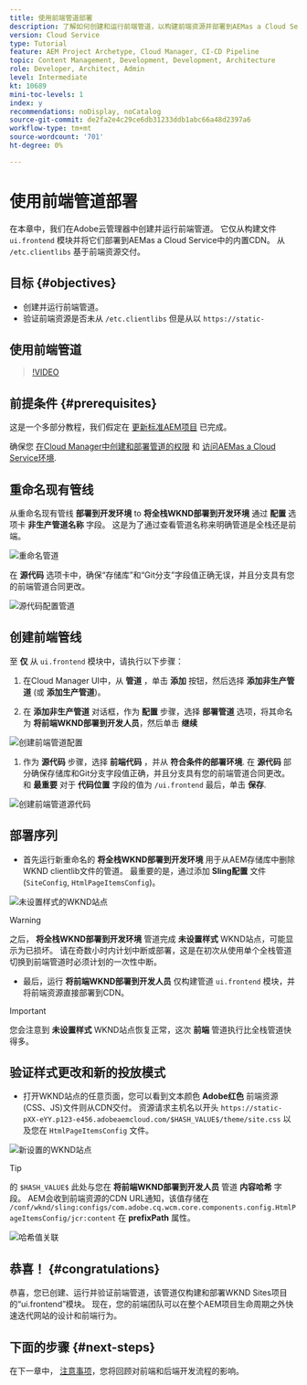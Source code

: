 ```yaml
---
title: 使用前端管道部署
description: 了解如何创建和运行前端管道，以构建前端资源并部署到AEMas a Cloud Service中内置的CDN。
version: Cloud Service
type: Tutorial
feature: AEM Project Archetype, Cloud Manager, CI-CD Pipeline
topic: Content Management, Development, Development, Architecture
role: Developer, Architect, Admin
level: Intermediate
kt: 10689
mini-toc-levels: 1
index: y
recommendations: noDisplay, noCatalog
source-git-commit: de2fa2e4c29ce6db31233ddb1abc66a48d2397a6
workflow-type: tm+mt
source-wordcount: '701'
ht-degree: 0%

---
```



# 使用前端管道部署

在本章中，我们在Adobe云管理器中创建并运行前端管道。 它仅从构建文件 `ui.frontend` 模块并将它们部署到AEMas a Cloud Service中的内置CDN。 从  `/etc.clientlibs` 基于前端资源交付。


## 目标 {#objectives}

* 创建并运行前端管道。
* 验证前端资源是否未从 `/etc.clientlibs` 但是从以 `https://static-`

## 使用前端管道

>[!VIDEO](https://video.tv.adobe.com/v/3409420/)

## 前提条件 {#prerequisites}

这是一个多部分教程，我们假定在 [更新标准AEM项目](./update-project.md) 已完成。

确保您 [在Cloud Manager中创建和部署管道的权限](https://experienceleague.adobe.com/docs/experience-manager-cloud-manager/content/requirements/users-and-roles.html?lang=en#role-definitions) 和 [访问AEMas a Cloud Service环境](https://experienceleague.adobe.com/docs/experience-manager-cloud-service/content/implementing/using-cloud-manager/manage-environments.html).

## 重命名现有管线

从重命名现有管线 __部署到开发环境__ to  __将全栈WKND部署到开发环境__ 通过 __配置__ 选项卡 __非生产管道名称__ 字段。 这是为了通过查看管道名称来明确管道是全栈还是前端。

![重命名管道](assets/fullstack-wknd-deploy-dev-pipeline.png)


在 __源代码__ 选项卡中，确保“存储库”和“Git分支”字段值正确无误，并且分支具有您的前端管道合同更改。

![源代码配置管道](assets/fullstack-wknd-source-code-config.png)


## 创建前端管线

至 __仅__ 从 `ui.frontend` 模块中，请执行以下步骤：

1. 在Cloud Manager UI中，从 __管道__ ，单击 __添加__ 按钮，然后选择 __添加非生产管道__ (或 __添加生产管道__)。

1. 在 __添加非生产管道__ 对话框，作为 __配置__ 步骤，选择 __部署管道__ 选项，将其命名为 __将前端WKND部署到开发人员__，然后单击 __继续__

![创建前端管道配置](assets/create-frontend-pipeline-configs.png)

1. 作为 __源代码__ 步骤，选择 __前端代码__ ，并从 __符合条件的部署环境__. 在 __源代码__ 部分确保存储库和Git分支字段值正确，并且分支具有您的前端管道合同更改。
和 __最重要__ 对于 __代码位置__ 字段的值为 `/ui.frontend` 最后，单击 __保存__.

![创建前端管道源代码](assets/create-frontend-pipeline-source-code.png)


## 部署序列

* 首先运行新重命名的 __将全栈WKND部署到开发环境__ 用于从AEM存储库中删除WKND clientlib文件的管道。 最重要的是，通过添加 __Sling配置__ 文件(`SiteConfig`, `HtmlPageItemsConfig`)。

![未设置样式的WKND站点](assets/unstyled-wknd-site.png)

>[!WARNING]
>
>之后， __将全栈WKND部署到开发环境__ 管道完成 __未设置样式__ WKND站点，可能显示为已损坏。 请在奇数小时内计划中断或部署，这是在初次从使用单个全栈管道切换到前端管道时必须计划的一次性中断。


* 最后，运行 __将前端WKND部署到开发人员__ 仅构建管道 `ui.frontend` 模块，并将前端资源直接部署到CDN。

>[!IMPORTANT]
>
>您会注意到 __未设置样式__ WKND站点恢复正常，这次 __前端__ 管道执行比全栈管道快得多。

## 验证样式更改和新的投放模式

* 打开WKND站点的任意页面，您可以看到文本颜色 __Adobe红色__ 前端资源(CSS、JS)文件则从CDN交付。 资源请求主机名以开头 `https://static-pXX-eYY.p123-e456.adobeaemcloud.com/$HASH_VALUE$/theme/site.css` 以及您在 `HtmlPageItemsConfig` 文件。


![新设置的WKND站点](assets/newly-styled-wknd-site.png)



>[!TIP]
>
>的 `$HASH_VALUE$` 此处与您在 __将前端WKND部署到开发人员__  管道 __内容哈希__ 字段。 AEM会收到前端资源的CDN URL通知，该值存储在 `/conf/wknd/sling:configs/com.adobe.cq.wcm.core.components.config.HtmlPageItemsConfig/jcr:content` 在 __prefixPath__ 属性。


![哈希值关联](assets/hash-value-correlartion.png)



## 恭喜！ {#congratulations}

恭喜，您已创建、运行并验证前端管道，该管道仅构建和部署WKND Sites项目的“ui.frontend”模块。 现在，您的前端团队可以在整个AEM项目生命周期之外快速迭代网站的设计和前端行为。

## 下面的步骤 {#next-steps}

在下一章中， [注意事项](considerations.md)，您将回顾对前端和后端开发流程的影响。
